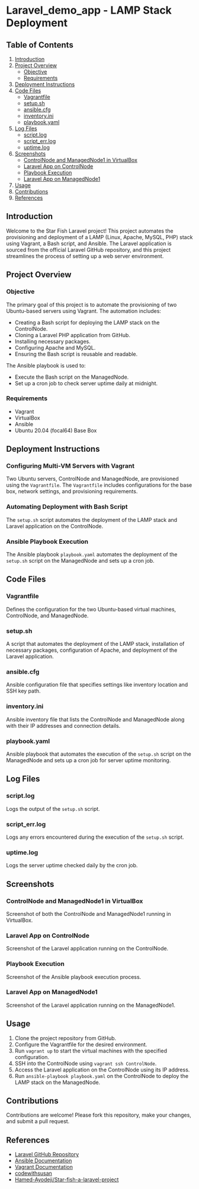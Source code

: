 
# Laravel_demo_app - LAMP Stack Deployment

## Table of Contents

1. [Introduction](#introduction)
2. [Project Overview](#project-overview)
   - [Objective](#objective)
   - [Requirements](#requirements)
3. [Deployment Instructions](#deployment-instructions)
4. [Code Files](#code-files)
   - [Vagrantfile](#vagrantfile)
   - [setup.sh](#setupsh)
   - [ansible.cfg](#ansiblecfg)
   - [inventory.ini](#inventoryini)
   - [playbook.yaml](#playbookyaml)
5. [Log Files](#log-files)
   - [script.log](#scriptlog)
   - [script_err.log](#script_errlog)
   - [uptime.log](#uptimelog)
6. [Screenshots](#screenshots)
   - [ControlNode and ManagedNode1 in VirtualBox](#controlnode-and-managednode1-in-virtualbox)
   - [Laravel App on ControlNode](#laravel-app-on-controlnode)
   - [Playbook Execution](#playbook-execution)
   - [Laravel App on ManagedNode1](#laravel-app-on-managednode1)
7. [Usage](#usage)
8. [Contributions](#contributions)
9. [References](#references)

## Introduction

Welcome to the Star Fish Laravel project! This project automates the provisioning and deployment of a LAMP (Linux, Apache, MySQL, PHP) stack using Vagrant, a Bash script, and Ansible. The Laravel application is sourced from the official Laravel GitHub repository, and this project streamlines the process of setting up a web server environment.

## Project Overview

### Objective

The primary goal of this project is to automate the provisioning of two Ubuntu-based servers using Vagrant. The automation includes:

- Creating a Bash script for deploying the LAMP stack on the ControlNode.
- Cloning a Laravel PHP application from GitHub.
- Installing necessary packages.
- Configuring Apache and MySQL.
- Ensuring the Bash script is reusable and readable.

The Ansible playbook is used to:

- Execute the Bash script on the ManagedNode.
- Set up a cron job to check server uptime daily at midnight.

### Requirements

- Vagrant
- VirtualBox
- Ansible
- Ubuntu 20.04 (focal64) Base Box

## Deployment Instructions

### Configuring Multi-VM Servers with Vagrant

Two Ubuntu servers, ControlNode and ManagedNode, are provisioned using the `Vagrantfile`. The `Vagrantfile` includes configurations for the base box, network settings, and provisioning requirements.

### Automating Deployment with Bash Script

The `setup.sh` script automates the deployment of the LAMP stack and Laravel application on the ControlNode.

### Ansible Playbook Execution

The Ansible playbook `playbook.yaml` automates the deployment of the `setup.sh` script on the ManagedNode and sets up a cron job.

## Code Files

### Vagrantfile

Defines the configuration for the two Ubuntu-based virtual machines, ControlNode, and ManagedNode.

### setup.sh

A script that automates the deployment of the LAMP stack, installation of necessary packages, configuration of Apache, and deployment of the Laravel application.

### ansible.cfg

Ansible configuration file that specifies settings like inventory location and SSH key path.

### inventory.ini

Ansible inventory file that lists the ControlNode and ManagedNode along with their IP addresses and connection details.

### playbook.yaml

Ansible playbook that automates the execution of the `setup.sh` script on the ManagedNode and sets up a cron job for server uptime monitoring.

## Log Files

### script.log

Logs the output of the `setup.sh` script.

### script_err.log

Logs any errors encountered during the execution of the `setup.sh` script.

### uptime.log

Logs the server uptime checked daily by the cron job.

## Screenshots

### ControlNode and ManagedNode1 in VirtualBox

Screenshot of both the ControlNode and ManagedNode1 running in VirtualBox.

### Laravel App on ControlNode

Screenshot of the Laravel application running on the ControlNode.

### Playbook Execution

Screenshot of the Ansible playbook execution process.

### Laravel App on ManagedNode1

Screenshot of the Laravel application running on the ManagedNode1.

## Usage

1. Clone the project repository from GitHub.
2. Configure the Vagrantfile for the desired environment.
3. Run `vagrant up` to start the virtual machines with the specified configuration.
4. SSH into the ControlNode using `vagrant ssh ControlNode`.
5. Access the Laravel application on the ControlNode using its IP address.
6. Run `ansible-playbook playbook.yaml` on the ControlNode to deploy the LAMP stack on the ManagedNode.

## Contributions

Contributions are welcome! Please fork this repository, make your changes, and submit a pull request.

## References

- [Laravel GitHub Repository](https://github.com/laravel/laravel)
- [Ansible Documentation](https://docs.ansible.com/)
- [Vagrant Documentation](https://www.vagrantup.com/docs)
- [codewithsusan](https://codewithsusan.com/notes/deploy-laravel-on-apache)
- [Hamed-Ayodeji/Star-fish-a-laravel-project](https://github.com/Hamed-Ayodeji/Star-fish-a-laravel-project.git)

